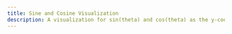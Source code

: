 ```yaml
---
title: Sine and Cosine Visualization
description: A visualization for sin(theta) and cos(theta) as the y-coordinate and x-coordinate of a point on the unit circle.
---
```

